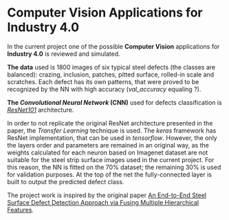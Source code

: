# Computer Vision Applications for Industry 4.0

In the current project one of the possible __Computer Vision__ applications for __Industry 4.0__ is reviewed and simulated.

__The data__ used is 1800 images of six typical steel defects (the classes are balanced): crazing, inclusion, patches, pitted surface, rolled-in scale and scratches. Each defect has its own patterns, that were proved to be recognized by the NN with high accuracy (_val_accuracy_ equaling ?).

__The _Convolutional Neural Network_ (CNN)__ used for defects classification is [_ResNet101_](https://arxiv.org/abs/1512.03385) architecture. 

In order to not replicate the original ResNet architecture presented in the paper, the _Transfer Learning_ technique is used. The _keras_ framework has ResNet implementation, that can be used in _tensorflow_. However, the only the layers order and parameters are remained in an original way, as the weights calculated for each neuron based on Imagenet dataset are not suitable for the steel strip surface images used in the current project. For this reason, the NN is fitted on the 70% dataset; the remaining 30% is used for validation purposes. At the top of the net the fully-connected layer is built to output the predicted defect class. 

The project work is inspired by the original paper [An End-to-End Steel Surface Defect Detection Approach via Fusing Multiple Hierarchical Features](https://ieeexplore.ieee.org/document/8709818).
